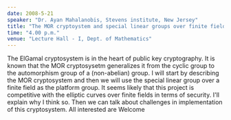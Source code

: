 ```yaml
---
date: 2008-5-21
speaker: "Dr. Ayan Mahalanobis, Stevens institute, New Jersey"
title: "The MOR cryptoystem and special linear groups over finite fields"
time: "4.00 p.m." 
venue: "Lecture Hall - I, Dept. of Mathematics"
---
```

The ElGamal cryptosystem is in the heart of public key cryptography. It is known that the MOR cryptosysetm generalizes it from the cyclic group to the automorphism group of a (non-abelian) group. I will start by describing the MOR cryptosystem and then we will use the special linear group over a finite field as the platform group. It seems likely that this project is competitive with the elliptic curves over finite fields in terms of security. I'll explain why I think so. Then we can talk about challenges in implementation of this cryptosystem. All interested are Welcome

